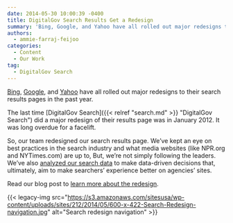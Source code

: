 ```yaml
---
date: 2014-05-30 10:00:39 -0400
title: DigitalGov Search Results Get a Redesign
summary: 'Bing, Google, and Yahoo have all rolled out major redesigns to their search results pages in the past year. The last time DigitalGov Search did a major redesign of their results page was in January 2012. It was long overdue for a facelift. So, our team redesigned our search results page. We&#8217;ve kept an eye on best'
authors:
  - ammie-farraj-feijoo
categories:
  - Content
  - Our Work
tag:
  - DigitalGov Search
---
```


[Bing](http://techcrunch.com/2013/09/17/bing-reveals-its-redesign-and-latest-improvements/), [Google](http://www.fastcodesign.com/3027704/how-googles-redesigned-search-results-augur-a-more-beautiful-web), and [Yahoo](http://mashable.com/2013/06/05/yahoo-redesigns-its-search-page/) have all rolled out major redesigns to their search results pages in the past year.

The last time [DigitalGov Search]({{< relref "search.md" >}} "DigitalGov Search") did a major redesign of their results page was in January 2012. It was long overdue for a facelift.

So, our team redesigned our search results page. We&#8217;ve kept an eye on best practices in the search industry and what media websites (like NPR.org and NYTimes.com) are up to, But, we&#8217;re not simply following the leaders. We&#8217;ve also [analyzed our search data](https://www.WHATEVER/2014/05/07/analyzing-search-data-in-real-time-to-drive-decisions/ "Analyzing Search Data in Real-Time to Drive Decisions") to make data-driven decisions that, ultimately, aim to make searchers&#8217; experience better on agencies&#8217; sites.

Read our blog post to [learn more about the redesign](http://search.WHATEVER/blog/serp-redesign.html).

{{< legacy-img src="https://s3.amazonaws.com/sitesusa/wp-content/uploads/sites/212/2014/05/600-x-422-Search-Redesign-navigation.jpg" alt="Search redesign navigation" >}}